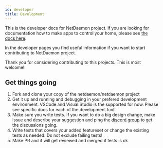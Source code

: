 ```yaml
---
id: developer
title: Development
---
```


This is the developer docs for NetDaemon project. If you are looking for documentation how to make apps to control your home, please see [the docs here](https://netdaemon.xyz).

In the developer pages you find useful information if you want to start contributing to NetDaemon project. 

Thank you for considering contributing to this projects. This is most welcome!

## Get things going

1. Fork and clone your copy of the netdaemon/netdaemon project
2. Get it up and running and debugging in your prefered development environment. VSCode and Visual Studio is the supported for now. Please see specific docs for each of the development tool
3. Make sure you write tests. If you want to do a big design change, make Issue and describe your suggestion and ping the [discord group](https://discord.gg/K3xwfcX) to get the discussions going.
4. Write tests that covers your added featureset or change the existing tests as needed. Do not exclude failing tests!
5. Make PR and it will get reviewed and merged if tests is ok

